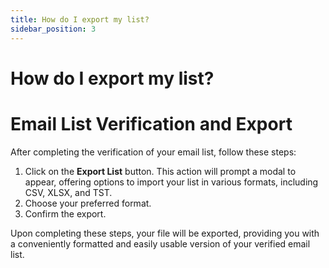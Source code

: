```yaml
---
title: How do I export my list?
sidebar_position: 3
---
```


# How do I export my list?

# Email List Verification and Export
After completing the verification of your email list, follow these steps:

1. Click on the **Export List** button.
   This action will prompt a modal to appear, offering options to import your list in various formats, including CSV, XLSX, and TST.
2. Choose your preferred format.
3. Confirm the export.

Upon completing these steps, your file will be exported, providing you with a conveniently formatted and easily usable version of your verified email list.